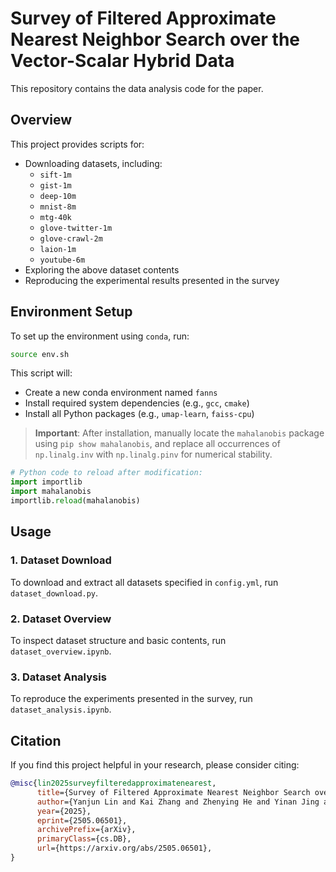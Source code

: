 # Survey of Filtered Approximate Nearest Neighbor Search over the Vector-Scalar Hybrid Data

This repository contains the data analysis code for the paper.

## Overview

This project provides scripts for:

- Downloading datasets, including:
  - `sift-1m`
  - `gist-1m`
  - `deep-10m`
  - `mnist-8m`
  - `mtg-40k`
  - `glove-twitter-1m`
  - `glove-crawl-2m`
  - `laion-1m`
  - `youtube-6m`
- Exploring the above dataset contents
- Reproducing the experimental results presented in the survey

## Environment Setup

To set up the environment using `conda`, run:

```bash
source env.sh
```

This script will:

- Create a new conda environment named `fanns`
- Install required system dependencies (e.g., `gcc`, `cmake`)
- Install all Python packages (e.g., `umap-learn`, `faiss-cpu`)

> **Important**: After installation, manually locate the `mahalanobis` package using
> `pip show mahalanobis`, and replace all occurrences of `np.linalg.inv` with `np.linalg.pinv`
> for numerical stability.

```python
# Python code to reload after modification:
import importlib
import mahalanobis
importlib.reload(mahalanobis)
```

## Usage

### 1. Dataset Download

To download and extract all datasets specified in `config.yml`, run `dataset_download.py`.

### 2. Dataset Overview

To inspect dataset structure and basic contents, run `dataset_overview.ipynb`.

### 3. Dataset Analysis

To reproduce the experiments presented in the survey, run `dataset_analysis.ipynb`. 

## Citation

If you find this project helpful in your research, please consider citing:

```bibtex
@misc{lin2025surveyfilteredapproximatenearest,
      title={Survey of Filtered Approximate Nearest Neighbor Search over the Vector-Scalar Hybrid Data}, 
      author={Yanjun Lin and Kai Zhang and Zhenying He and Yinan Jing and X. Sean Wang},
      year={2025},
      eprint={2505.06501},
      archivePrefix={arXiv},
      primaryClass={cs.DB},
      url={https://arxiv.org/abs/2505.06501}, 
}
```
